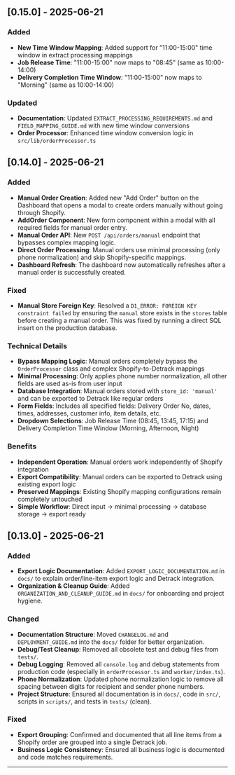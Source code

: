 ## [0.15.0] - 2025-06-21

### Added
- **New Time Window Mapping**: Added support for "11:00-15:00" time window in extract processing mappings
- **Job Release Time**: "11:00-15:00" now maps to "08:45" (same as 10:00-14:00)
- **Delivery Completion Time Window**: "11:00-15:00" now maps to "Morning" (same as 10:00-14:00)

### Updated
- **Documentation**: Updated `EXTRACT_PROCESSING_REQUIREMENTS.md` and `FIELD_MAPPING_GUIDE.md` with new time window conversions
- **Order Processor**: Enhanced time window conversion logic in `src/lib/orderProcessor.ts`

## [0.14.0] - 2025-06-21

### Added
- **Manual Order Creation**: Added new "Add Order" button on the Dashboard that opens a modal to create orders manually without going through Shopify.
- **AddOrder Component**: New form component within a modal with all required fields for manual order entry.
- **Manual Order API**: New `POST /api/orders/manual` endpoint that bypasses complex mapping logic.
- **Direct Order Processing**: Manual orders use minimal processing (only phone normalization) and skip Shopify-specific mappings.
- **Dashboard Refresh**: The dashboard now automatically refreshes after a manual order is successfully created.

### Fixed
- **Manual Store Foreign Key**: Resolved a `D1_ERROR: FOREIGN KEY constraint failed` by ensuring the `manual` store exists in the `stores` table before creating a manual order. This was fixed by running a direct SQL insert on the production database.

### Technical Details
- **Bypass Mapping Logic**: Manual orders completely bypass the `OrderProcessor` class and complex Shopify-to-Detrack mappings
- **Minimal Processing**: Only applies phone number normalization, all other fields are used as-is from user input
- **Database Integration**: Manual orders stored with `store_id: 'manual'` and can be exported to Detrack like regular orders
- **Form Fields**: Includes all specified fields: Delivery Order No, dates, times, addresses, customer info, item details, etc.
- **Dropdown Selections**: Job Release Time (08:45, 13:45, 17:15) and Delivery Completion Time Window (Morning, Afternoon, Night)

### Benefits
- **Independent Operation**: Manual orders work independently of Shopify integration
- **Export Compatibility**: Manual orders can be exported to Detrack using existing export logic
- **Preserved Mappings**: Existing Shopify mapping configurations remain completely untouched
- **Simple Workflow**: Direct input → minimal processing → database storage → export ready

## [0.13.0] - 2025-06-21

### Added
- **Export Logic Documentation**: Added `EXPORT_LOGIC_DOCUMENTATION.md` in `docs/` to explain order/line-item export logic and Detrack integration.
- **Organization & Cleanup Guide**: Added `ORGANIZATION_AND_CLEANUP_GUIDE.md` in `docs/` for onboarding and project hygiene.

### Changed
- **Documentation Structure**: Moved `CHANGELOG.md` and `DEPLOYMENT_GUIDE.md` into the `docs/` folder for better organization.
- **Debug/Test Cleanup**: Removed all obsolete test and debug files from `tests/`.
- **Debug Logging**: Removed all `console.log` and debug statements from production code (especially in `orderProcessor.ts` and `worker/index.ts`).
- **Phone Normalization**: Updated phone normalization logic to remove all spacing between digits for recipient and sender phone numbers.
- **Project Structure**: Ensured all documentation is in `docs/`, code in `src/`, scripts in `scripts/`, and tests in `tests/` (clean).

### Fixed
- **Export Grouping**: Confirmed and documented that all line items from a Shopify order are grouped into a single Detrack job.
- **Business Logic Consistency**: Ensured all business logic is documented and code matches requirements.

--- 